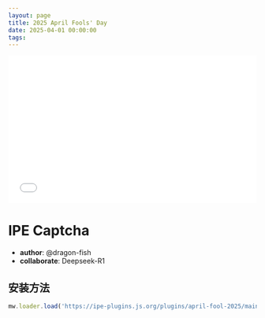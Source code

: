 ```yaml
---
layout: page
title: 2025 April Fools' Day
date: 2025-04-01 00:00:00
tags:
---
```


<iframe
  src="./captcha.raw.html"
  style="width: 100%; height: 300px; border: none;"
  title="IPE Captcha"
></iframe>

# IPE Captcha

- **author**: @dragon-fish
- **collaborate**: Deepseek-R1

## 安装方法

```js
mw.loader.load('https://ipe-plugins.js.org/plugins/april-fool-2025/main.js')
```
